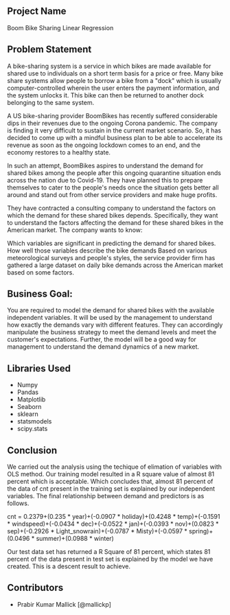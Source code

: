 ## Project Name
Boom Bike Sharing Linear Regression

## Problem Statement
A bike-sharing system is a service in which bikes are made available for shared use to individuals on a short term basis for a price or free. Many bike share systems allow people to borrow a bike from a "dock" which is usually computer-controlled wherein the user enters the payment information, and the system unlocks it. This bike can then be returned to another dock belonging to the same system.


A US bike-sharing provider BoomBikes has recently suffered considerable dips in their revenues due to the ongoing Corona pandemic. The company is finding it very difficult to sustain in the current market scenario. So, it has decided to come up with a mindful business plan to be able to accelerate its revenue as soon as the ongoing lockdown comes to an end, and the economy restores to a healthy state. 


In such an attempt, BoomBikes aspires to understand the demand for shared bikes among the people after this ongoing quarantine situation ends across the nation due to Covid-19. They have planned this to prepare themselves to cater to the people's needs once the situation gets better all around and stand out from other service providers and make huge profits.


They have contracted a consulting company to understand the factors on which the demand for these shared bikes depends. Specifically, they want to understand the factors affecting the demand for these shared bikes in the American market. The company wants to know:

Which variables are significant in predicting the demand for shared bikes.
How well those variables describe the bike demands
Based on various meteorological surveys and people's styles, the service provider firm has gathered a large dataset on daily bike demands across the American market based on some factors. 

## Business Goal:
You are required to model the demand for shared bikes with the available independent variables. It will be used by the management to understand how exactly the demands vary with different features. They can accordingly manipulate the business strategy to meet the demand levels and meet the customer's expectations. Further, the model will be a good way for management to understand the demand dynamics of a new market. 

## Libraries Used
- Numpy 
- Pandas 
- Matplotlib
- Seaborn
- sklearn
- statsmodels
- scipy.stats

## Conclusion

We carried out the analysis using the techique of elimation of variables with OLS method. Our training model resulted in a R square value of almost 81 percent which is acceptable. Which concludes that, almost 81 percent of the data of cnt present in the training set is explained by our independent variables.
The final relationship between demand and predictors is as follows.

cnt = 0.2379+(0.235 * year)+(-0.0907 * holiday)+(0.4248 * temp)+(-0.1591 * windspeed)+(-0.0434 * dec)+(-0.0522 * jan)+(-0.0393 * nov)+(0.0823 * sep)+(-0.2926 * Light_snowrain)+(-0.0787 * Misty)+(-0.0597 * spring)+(0.0496 * summer)+(0.0988 * winter)

Our test data set has returned a R Square of 81 percent, which states 81 percent of the data present in test set is explained by the model we have created. This is a descent result to achieve.

## Contributors
- Prabir Kumar Mallick [@mallickp]